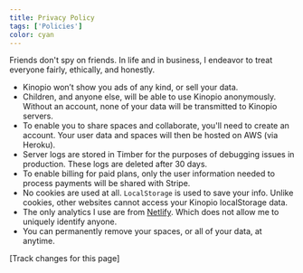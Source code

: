 ```yaml
---
title: Privacy Policy
tags: ['Policies']
color: cyan
---
```


Friends don't spy on friends. In life and in business, I endeavor to treat everyone fairly, ethically, and honestly.

- Kinopio won’t show you ads of any kind, or sell your data.
- Children, and anyone else, will be able to use Kinopio anonymously. Without an account, none of your data will be transmitted to Kinopio servers.
- To enable you to share spaces and collaborate, you'll need to create an account. Your user data and spaces will then be hosted on AWS (via Heroku).
- Server logs are stored in Timber for the purposes of debugging issues in production. These logs are deleted after 30 days.
- To enable billing for paid plans, only the user information needed to process payments will be shared with Stripe.
- No cookies are used at all. `LocalStorage` is used to save your info. Unlike cookies, other websites cannot access your Kinopio localStorage data.
- The only analytics I use are from [Netlify](https://www.netlify.com/products/analytics/). Which does not allow me to uniquely identify anyone.
- You can permanently remove your spaces, or all of your data, at anytime.

[Track changes for this page]